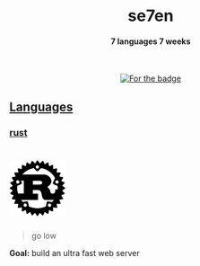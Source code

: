 <h1 align="center">
  <br>
  se7en
</h1>

<h4 align="center"> 7 languages 7 weeks </h4>
  <br>

  <p align="center">
    <a href="https://forthebadge.com">
    <img src="https://img.shields.io/badge/DX%20--%3E-UX-blue?style=for-the-badge" alt="For the badge">
  </p>
  
## Languages

### rust
<h1>
  <a href="https://github.com/Jordan-Gilliam/se7en"><img width="100" src="https://github.com/Jordan-Gilliam/readme-assets/blob/master/rust-logo.png" alt="rust logo"></a>
</h1>

> go low

**Goal:** build an ultra fast web server
